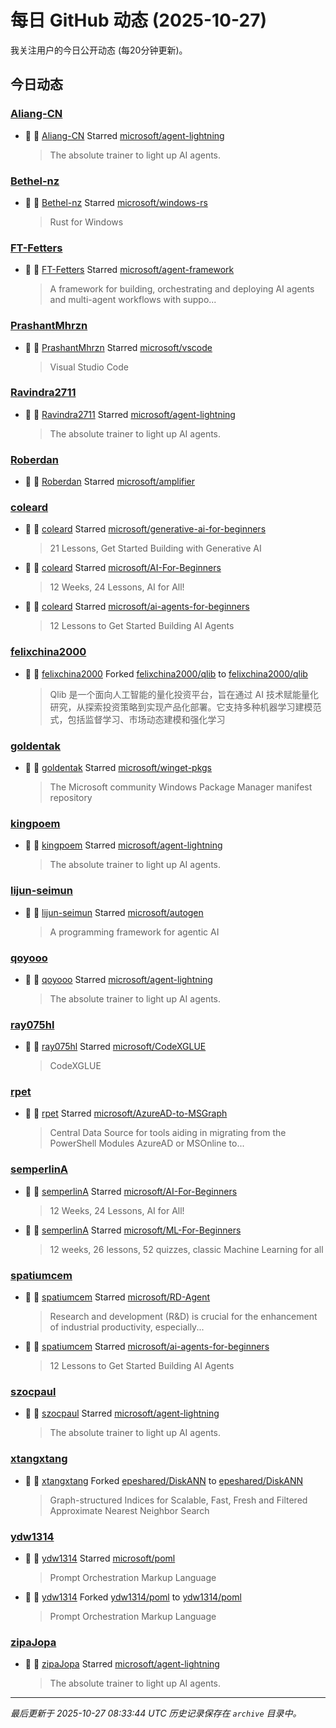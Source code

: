 # 每日 GitHub 动态 (2025-10-27)

我关注用户的今日公开动态 (每20分钟更新)。

## 今日动态

### [Aliang-CN](https://github.com/Aliang-CN)
- 🌟 👤 [Aliang-CN](https://github.com/Aliang-CN) Starred [microsoft/agent-lightning](https://github.com/microsoft/agent-lightning)
  > The absolute trainer to light up AI agents.

### [Bethel-nz](https://github.com/Bethel-nz)
- 🌟 👤 [Bethel-nz](https://github.com/Bethel-nz) Starred [microsoft/windows-rs](https://github.com/microsoft/windows-rs)
  > Rust for Windows

### [FT-Fetters](https://github.com/FT-Fetters)
- 🌟 👤 [FT-Fetters](https://github.com/FT-Fetters) Starred [microsoft/agent-framework](https://github.com/microsoft/agent-framework)
  > A framework for building, orchestrating and deploying AI agents and multi-agent workflows with suppo...

### [PrashantMhrzn](https://github.com/PrashantMhrzn)
- 🌟 👤 [PrashantMhrzn](https://github.com/PrashantMhrzn) Starred [microsoft/vscode](https://github.com/microsoft/vscode)
  > Visual Studio Code

### [Ravindra2711](https://github.com/Ravindra2711)
- 🌟 👤 [Ravindra2711](https://github.com/Ravindra2711) Starred [microsoft/agent-lightning](https://github.com/microsoft/agent-lightning)
  > The absolute trainer to light up AI agents.

### [Roberdan](https://github.com/Roberdan)
- 🌟 👤 [Roberdan](https://github.com/Roberdan) Starred [microsoft/amplifier](https://github.com/microsoft/amplifier)

### [coleard](https://github.com/coleard)
- 🌟 👤 [coleard](https://github.com/coleard) Starred [microsoft/generative-ai-for-beginners](https://github.com/microsoft/generative-ai-for-beginners)
  > 21 Lessons, Get Started Building with Generative AI 
- 🌟 👤 [coleard](https://github.com/coleard) Starred [microsoft/AI-For-Beginners](https://github.com/microsoft/AI-For-Beginners)
  > 12 Weeks, 24 Lessons, AI for All!
- 🌟 👤 [coleard](https://github.com/coleard) Starred [microsoft/ai-agents-for-beginners](https://github.com/microsoft/ai-agents-for-beginners)
  > 12 Lessons to Get Started Building AI Agents

### [felixchina2000](https://github.com/felixchina2000)
- 🍴 👤 [felixchina2000](https://github.com/felixchina2000) Forked [felixchina2000/qlib](https://github.com/felixchina2000/qlib) to [felixchina2000/qlib](https://github.com/felixchina2000/qlib)
  > Qlib 是一个面向人工智能的量化投资平台，旨在通过 AI 技术赋能量化研究，从探索投资策略到实现产品化部署。它支持多种机器学习建模范式，包括监督学习、市场动态建模和强化学习

### [goldentak](https://github.com/goldentak)
- 🌟 👤 [goldentak](https://github.com/goldentak) Starred [microsoft/winget-pkgs](https://github.com/microsoft/winget-pkgs)
  > The Microsoft community Windows Package Manager manifest repository

### [kingpoem](https://github.com/kingpoem)
- 🌟 👤 [kingpoem](https://github.com/kingpoem) Starred [microsoft/agent-lightning](https://github.com/microsoft/agent-lightning)
  > The absolute trainer to light up AI agents.

### [lijun-seimun](https://github.com/lijun-seimun)
- 🌟 👤 [lijun-seimun](https://github.com/lijun-seimun) Starred [microsoft/autogen](https://github.com/microsoft/autogen)
  > A programming framework for agentic AI

### [qoyooo](https://github.com/qoyooo)
- 🌟 👤 [qoyooo](https://github.com/qoyooo) Starred [microsoft/agent-lightning](https://github.com/microsoft/agent-lightning)
  > The absolute trainer to light up AI agents.

### [ray075hl](https://github.com/ray075hl)
- 🌟 👤 [ray075hl](https://github.com/ray075hl) Starred [microsoft/CodeXGLUE](https://github.com/microsoft/CodeXGLUE)
  > CodeXGLUE 

### [rpet](https://github.com/rpet)
- 🌟 👤 [rpet](https://github.com/rpet) Starred [microsoft/AzureAD-to-MSGraph](https://github.com/microsoft/AzureAD-to-MSGraph)
  > Central Data Source for tools aiding in migrating from the PowerShell Modules AzureAD or MSOnline to...

### [semperlinA](https://github.com/semperlinA)
- 🌟 👤 [semperlinA](https://github.com/semperlinA) Starred [microsoft/AI-For-Beginners](https://github.com/microsoft/AI-For-Beginners)
  > 12 Weeks, 24 Lessons, AI for All!
- 🌟 👤 [semperlinA](https://github.com/semperlinA) Starred [microsoft/ML-For-Beginners](https://github.com/microsoft/ML-For-Beginners)
  > 12 weeks, 26 lessons, 52 quizzes, classic Machine Learning for all

### [spatiumcem](https://github.com/spatiumcem)
- 🌟 👤 [spatiumcem](https://github.com/spatiumcem) Starred [microsoft/RD-Agent](https://github.com/microsoft/RD-Agent)
  > Research and development (R&D) is crucial for the enhancement of industrial productivity, especially...
- 🌟 👤 [spatiumcem](https://github.com/spatiumcem) Starred [microsoft/ai-agents-for-beginners](https://github.com/microsoft/ai-agents-for-beginners)
  > 12 Lessons to Get Started Building AI Agents

### [szocpaul](https://github.com/szocpaul)
- 🌟 👤 [szocpaul](https://github.com/szocpaul) Starred [microsoft/agent-lightning](https://github.com/microsoft/agent-lightning)
  > The absolute trainer to light up AI agents.

### [xtangxtang](https://github.com/xtangxtang)
- 🍴 👤 [xtangxtang](https://github.com/xtangxtang) Forked [epeshared/DiskANN](https://github.com/epeshared/DiskANN) to [epeshared/DiskANN](https://github.com/epeshared/DiskANN)
  > Graph-structured Indices for Scalable, Fast, Fresh and Filtered Approximate Nearest Neighbor Search

### [ydw1314](https://github.com/ydw1314)
- 🌟 👤 [ydw1314](https://github.com/ydw1314) Starred [microsoft/poml](https://github.com/microsoft/poml)
  > Prompt Orchestration Markup Language
- 🍴 👤 [ydw1314](https://github.com/ydw1314) Forked [ydw1314/poml](https://github.com/ydw1314/poml) to [ydw1314/poml](https://github.com/ydw1314/poml)
  > Prompt Orchestration Markup Language

### [zipaJopa](https://github.com/zipaJopa)
- 🌟 👤 [zipaJopa](https://github.com/zipaJopa) Starred [microsoft/agent-lightning](https://github.com/microsoft/agent-lightning)
  > The absolute trainer to light up AI agents.


---
*最后更新于 2025-10-27 08:33:44 UTC*
*历史记录保存在 `archive` 目录中。*
